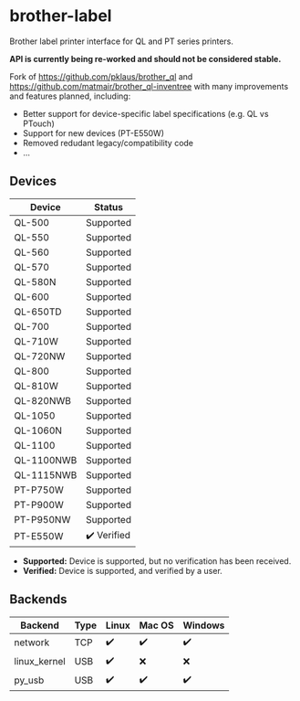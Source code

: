 # brother-label

Brother label printer interface for QL and PT series printers.

**API is currently being re-worked and should not be considered stable.**

Fork of https://github.com/pklaus/brother_ql and https://github.com/matmair/brother_ql-inventree with many
improvements and features planned, including:

- Better support for device-specific label specifications (e.g. QL vs PTouch)
- Support for new devices (PT-E550W)
- Removed redudant legacy/compatibility code
- ...

## Devices

| Device           | Status       |
| ---------------- | ------------ |
| QL-500           | Supported    |
| QL-550           | Supported    |
| QL-560           | Supported    |
| QL-570           | Supported    |
| QL-580N          | Supported    |
| QL-600           | Supported    |
| QL-650TD         | Supported    |
| QL-700           | Supported    |
| QL-710W          | Supported    |
| QL-720NW         | Supported    |
| QL-800           | Supported    |
| QL-810W          | Supported    |
| QL-820NWB        | Supported    |
| QL-1050          | Supported    |
| QL-1060N         | Supported    |
| QL-1100          | Supported    |
| QL-1100NWB       | Supported    |
| QL-1115NWB       | Supported    |
| PT-P750W         | Supported    |
| PT-P900W         | Supported    |
| PT-P950NW        | Supported    |
| PT-E550W         | ✔️ Verified |

 - **Supported:** Device is supported, but no verification has been received.
 - **Verified:** Device is supported, and verified by a user.

## Backends

| Backend       | Type | Linux | Mac OS | Windows |
| ------------- | ---- | ----- | ------ | ------- |
| network       | TCP  | ✔️   | ✔️     | ✔️     |
| linux\_kernel | USB  | ✔️   | ❌     | ❌     |
| py_usb        | USB  | ✔️   | ✔️     | ✔️     |
